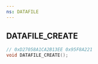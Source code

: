 ```yaml
---
ns: DATAFILE
---
```

## DATAFILE_CREATE

```c
// 0xD27058A1CA2B13EE 0x95F8A221
void DATAFILE_CREATE();
```


